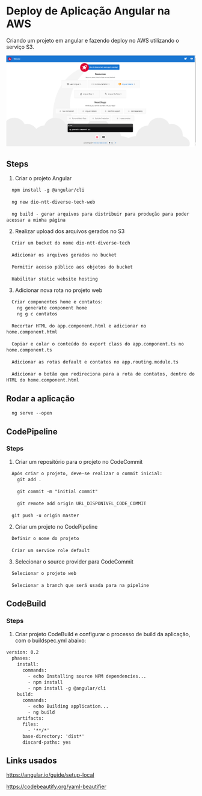 # Deploy de Aplicação Angular na AWS
Criando um projeto em angular e fazendo deploy no AWS utilizando o serviço S3.

<p>
  <img src=".github/diverseTech.png">
</p>

## Steps
1. Criar o projeto Angular
```
  npm install -g @angular/cli

  ng new dio-ntt-diverse-tech-web

  ng build - gerar arquivos para distribuir para produção para poder acessar a minha página
```

2. Realizar upload dos arquivos gerados no S3
```
  Criar um bucket do nome dio-ntt-diverse-tech

  Adicionar os arquivos gerados no bucket

  Permitir acesso público aos objetos do bucket

  Habilitar static website hosting
```

3. Adicionar nova rota no projeto web
```
  Criar componentes home e contatos:  
    ng generate component home
    ng g c contatos
  
  Recortar HTML do app.component.html e adicionar no home.component.html

  Copiar e colar o conteúdo do export class do app.component.ts no home.component.ts

  Adicionar as rotas default e contatos no app.routing.module.ts

  Adicionar o botão que redireciona para a rota de contatos, dentro do HTML do home.component.html
```

## Rodar a aplicação
```
  ng serve --open
```

## CodePipeline

### Steps
1. Criar um repositório para o projeto no CodeCommit
```
  Após criar o projeto, deve-se realizar o commit inicial: 
    git add .  

    git commit -m "initial commit"

    git remote add origin URL_DISPONIVEL_CODE_COMMIT

  git push -u origin master
```

2. Criar um projeto no CodePipeline
```
  Definir o nome do projeto
  
  Criar um service role default
```

3. Selecionar o source provider para CodeCommit
```
  Selecionar o projeto web

  Selecionar a branch que será usada para na pipeline
```

## CodeBuild
### Steps
1. Criar projeto CodeBuild e configurar o processo de build da aplicação, com o buildspec.yml abaixo:

```
version: 0.2
  phases:
    install: 
      commands: 
        - echo Installing source NPM dependencies...
        - npm install
        - npm install -g @angular/cli
    build: 
      commands:
        - echo Building application...
        - ng build
    artifacts:
      files:
        - '**/*'
      base-directory: 'dist*'
      discard-paths: yes
```

## Links usados
  https://angular.io/guide/setup-local

  https://codebeautify.org/yaml-beautifier
